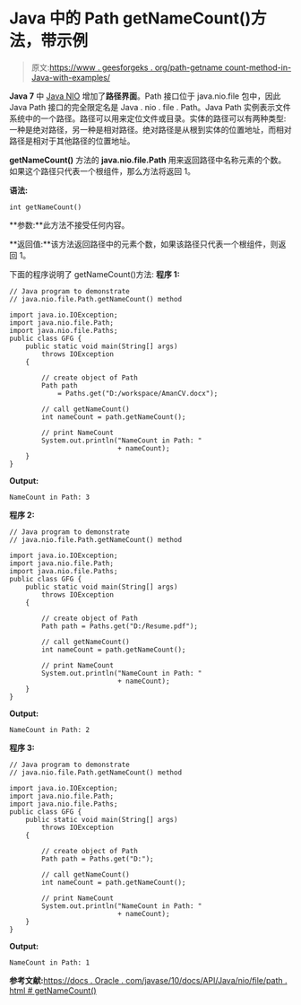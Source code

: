 # Java 中的 Path getNameCount()方法，带示例

> 原文:[https://www . geesforgeks . org/path-getname count-method-in-Java-with-examples/](https://www.geeksforgeeks.org/path-getnamecount-method-in-java-with-examples/)

**Java 7** 中 [Java NIO](https://www.geeksforgeeks.org/tag/java-nio-package/) 增加了**路径界面**。Path 接口位于 java.nio.file 包中，因此 Java Path 接口的完全限定名是 Java . nio . file . Path。Java Path 实例表示文件系统中的一个路径。路径可以用来定位文件或目录。实体的路径可以有两种类型:一种是绝对路径，另一种是相对路径。绝对路径是从根到实体的位置地址，而相对路径是相对于其他路径的位置地址。

**getNameCount()** 方法的 **java.nio.file.Path** 用来返回路径中名称元素的个数。如果这个路径只代表一个根组件，那么方法将返回 1。

**语法:**

```
int getNameCount()

```

**参数:**此方法不接受任何内容。

**返回值:**该方法返回路径中的元素个数，如果该路径只代表一个根组件，则返回 1。

下面的程序说明了 getNameCount()方法:
**程序 1:**

```
// Java program to demonstrate
// java.nio.file.Path.getNameCount() method

import java.io.IOException;
import java.nio.file.Path;
import java.nio.file.Paths;
public class GFG {
    public static void main(String[] args)
        throws IOException
    {

        // create object of Path
        Path path
            = Paths.get("D:/workspace/AmanCV.docx");

        // call getNameCount()
        int nameCount = path.getNameCount();

        // print NameCount
        System.out.println("NameCount in Path: "
                           + nameCount);
    }
}
```

**Output:**

```
NameCount in Path: 3

```

**程序 2:**

```
// Java program to demonstrate
// java.nio.file.Path.getNameCount() method

import java.io.IOException;
import java.nio.file.Path;
import java.nio.file.Paths;
public class GFG {
    public static void main(String[] args)
        throws IOException
    {

        // create object of Path
        Path path = Paths.get("D:/Resume.pdf");

        // call getNameCount()
        int nameCount = path.getNameCount();

        // print NameCount
        System.out.println("NameCount in Path: "
                           + nameCount);
    }
}
```

**Output:**

```
NameCount in Path: 2

```

**程序 3:**

```
// Java program to demonstrate
// java.nio.file.Path.getNameCount() method

import java.io.IOException;
import java.nio.file.Path;
import java.nio.file.Paths;
public class GFG {
    public static void main(String[] args)
        throws IOException
    {

        // create object of Path
        Path path = Paths.get("D:");

        // call getNameCount()
        int nameCount = path.getNameCount();

        // print NameCount
        System.out.println("NameCount in Path: "
                           + nameCount);
    }
}
```

**Output:**

```
NameCount in Path: 1

```

**参考文献:**[https://docs . Oracle . com/javase/10/docs/API/Java/nio/file/path . html # getNameCount()](https://docs.oracle.com/javase/10/docs/api/java/nio/file/Path.html#getNameCount())